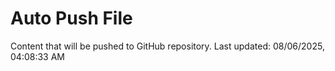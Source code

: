 # Auto Push File

Content that will be pushed to GitHub repository.
Last updated: 08/06/2025, 04:08:33 AM